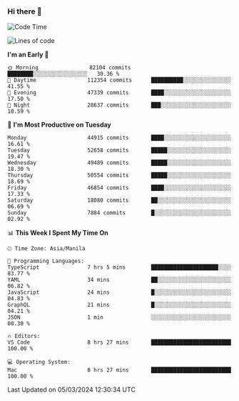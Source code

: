 ### Hi there 👋

<!--START_SECTION:waka-->
![Code Time](http://img.shields.io/badge/Code%20Time-4%2C925%20hrs%205%20mins-blue)

![Lines of code](https://img.shields.io/badge/From%20Hello%20World%20I%27ve%20Written-118.0%20million%20lines%20of%20code-blue)

**I'm an Early 🐤** 

```text
🌞 Morning                82104 commits       ████████░░░░░░░░░░░░░░░░░   30.36 % 
🌆 Daytime                112354 commits      ██████████░░░░░░░░░░░░░░░   41.55 % 
🌃 Evening                47339 commits       ████░░░░░░░░░░░░░░░░░░░░░   17.50 % 
🌙 Night                  28637 commits       ███░░░░░░░░░░░░░░░░░░░░░░   10.59 % 
```
📅 **I'm Most Productive on Tuesday** 

```text
Monday                   44915 commits       ████░░░░░░░░░░░░░░░░░░░░░   16.61 % 
Tuesday                  52658 commits       █████░░░░░░░░░░░░░░░░░░░░   19.47 % 
Wednesday                49489 commits       █████░░░░░░░░░░░░░░░░░░░░   18.30 % 
Thursday                 50554 commits       █████░░░░░░░░░░░░░░░░░░░░   18.69 % 
Friday                   46854 commits       ████░░░░░░░░░░░░░░░░░░░░░   17.33 % 
Saturday                 18080 commits       ██░░░░░░░░░░░░░░░░░░░░░░░   06.69 % 
Sunday                   7884 commits        █░░░░░░░░░░░░░░░░░░░░░░░░   02.92 % 
```


📊 **This Week I Spent My Time On** 

```text
🕑︎ Time Zone: Asia/Manila

💬 Programming Languages: 
TypeScript               7 hrs 5 mins        █████████████████████░░░░   83.77 % 
YAML                     34 mins             ██░░░░░░░░░░░░░░░░░░░░░░░   06.82 % 
JavaScript               24 mins             █░░░░░░░░░░░░░░░░░░░░░░░░   04.83 % 
GraphQL                  21 mins             █░░░░░░░░░░░░░░░░░░░░░░░░   04.21 % 
JSON                     1 min               ░░░░░░░░░░░░░░░░░░░░░░░░░   00.30 % 

🔥 Editors: 
VS Code                  8 hrs 27 mins       █████████████████████████   100.00 % 

💻 Operating System: 
Mac                      8 hrs 27 mins       █████████████████████████   100.00 % 
```


 Last Updated on 05/03/2024 12:30:34 UTC
<!--END_SECTION:waka-->


<!--
**rad182/rad182** is a ✨ _special_ ✨ repository because its `README.md` (this file) appears on your GitHub profile.

Here are some ideas to get you started:

- 🔭 I’m currently working on ...
- 🌱 I’m currently learning ...
- 👯 I’m looking to collaborate on ...
- 🤔 I’m looking for help with ...
- 💬 Ask me about ...
- 📫 How to reach me: ...
- 😄 Pronouns: ...
- ⚡ Fun fact: ...
-->
